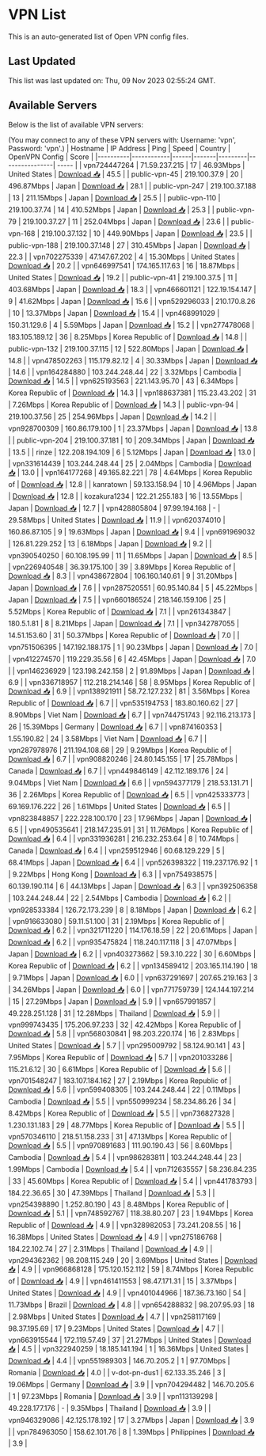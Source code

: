 # VPN List

This is an auto-generated list of Open VPN config files.

## Last Updated

This list was last updated on: Thu, 09 Nov 2023 02:55:24 GMT.

## Available Servers

Below is the list of available VPN servers:

(You may connect to any of these VPN servers with: Username: 'vpn', Password: 'vpn'.)
| Hostname | IP Address | Ping | Speed | Country | OpenVPN Config | Score |
|----------|------------|------|-------|---------|----------------| ----- |
| vpn724447264 | 71.59.237.215 | 17 | 46.93Mbps | United States | [Download 📥](./configs/server_0_US.ovpn) | 45.5 |
| public-vpn-45 | 219.100.37.9 | 20 | 496.87Mbps | Japan | [Download 📥](./configs/server_1_JP.ovpn) | 28.1 |
| public-vpn-247 | 219.100.37.188 | 13 | 211.15Mbps | Japan | [Download 📥](./configs/server_2_JP.ovpn) | 25.5 |
| public-vpn-110 | 219.100.37.74 | 14 | 410.52Mbps | Japan | [Download 📥](./configs/server_3_JP.ovpn) | 25.3 |
| public-vpn-79 | 219.100.37.27 | 11 | 252.04Mbps | Japan | [Download 📥](./configs/server_4_JP.ovpn) | 23.6 |
| public-vpn-168 | 219.100.37.132 | 10 | 449.90Mbps | Japan | [Download 📥](./configs/server_5_JP.ovpn) | 23.5 |
| public-vpn-188 | 219.100.37.148 | 27 | 310.45Mbps | Japan | [Download 📥](./configs/server_6_JP.ovpn) | 22.3 |
| vpn702275339 | 47.147.67.202 | 4 | 15.30Mbps | United States | [Download 📥](./configs/server_7_US.ovpn) | 20.2 |
| vpn646997541 | 174.165.117.63 | 16 | 18.87Mbps | United States | [Download 📥](./configs/server_8_US.ovpn) | 19.2 |
| public-vpn-41 | 219.100.37.5 | 11 | 403.68Mbps | Japan | [Download 📥](./configs/server_9_JP.ovpn) | 18.3 |
| vpn466601121 | 122.19.154.147 | 9 | 41.62Mbps | Japan | [Download 📥](./configs/server_10_JP.ovpn) | 15.6 |
| vpn529296033 | 210.170.8.26 | 10 | 13.37Mbps | Japan | [Download 📥](./configs/server_11_JP.ovpn) | 15.4 |
| vpn468991029 | 150.31.129.6 | 4 | 5.59Mbps | Japan | [Download 📥](./configs/server_12_JP.ovpn) | 15.2 |
| vpn277478068 | 183.105.189.12 | 36 | 8.25Mbps | Korea Republic of | [Download 📥](./configs/server_13_KR.ovpn) | 14.8 |
| public-vpn-132 | 219.100.37.115 | 12 | 522.80Mbps | Japan | [Download 📥](./configs/server_14_JP.ovpn) | 14.8 |
| vpn478502263 | 115.179.82.12 | 4 | 30.33Mbps | Japan | [Download 📥](./configs/server_15_JP.ovpn) | 14.6 |
| vpn164284880 | 103.244.248.44 | 22 | 3.32Mbps | Cambodia | [Download 📥](./configs/server_16_KH.ovpn) | 14.5 |
| vpn625193563 | 221.143.95.70 | 43 | 6.34Mbps | Korea Republic of | [Download 📥](./configs/server_17_KR.ovpn) | 14.3 |
| vpn188637381 | 115.23.43.202 | 31 | 7.26Mbps | Korea Republic of | [Download 📥](./configs/server_18_KR.ovpn) | 14.3 |
| public-vpn-94 | 219.100.37.56 | 25 | 254.96Mbps | Japan | [Download 📥](./configs/server_19_JP.ovpn) | 14.2 |
| vpn928700309 | 160.86.179.100 | 1 | 23.37Mbps | Japan | [Download 📥](./configs/server_20_JP.ovpn) | 13.8 |
| public-vpn-204 | 219.100.37.181 | 10 | 209.34Mbps | Japan | [Download 📥](./configs/server_21_JP.ovpn) | 13.5 |
| rinze | 122.208.194.109 | 6 | 5.12Mbps | Japan | [Download 📥](./configs/server_22_JP.ovpn) | 13.0 |
| vpn331614439 | 103.244.248.44 | 25 | 2.04Mbps | Cambodia | [Download 📥](./configs/server_23_KH.ovpn) | 13.0 |
| vpn164177268 | 49.165.82.221 | 78 | 4.64Mbps | Korea Republic of | [Download 📥](./configs/server_24_KR.ovpn) | 12.8 |
| kanratown | 59.133.158.94 | 10 | 4.96Mbps | Japan | [Download 📥](./configs/server_25_JP.ovpn) | 12.8 |
| kozakura1234 | 122.21.255.183 | 16 | 13.55Mbps | Japan | [Download 📥](./configs/server_26_JP.ovpn) | 12.7 |
| vpn428805804 | 97.99.194.168 | - | 29.58Mbps | United States | [Download 📥](./configs/server_27_US.ovpn) | 11.9 |
| vpn620374010 | 160.86.87.105 | 9 | 19.63Mbps | Japan | [Download 📥](./configs/server_28_JP.ovpn) | 9.4 |
| vpn691969032 | 126.81.229.252 | 13 | 6.18Mbps | Japan | [Download 📥](./configs/server_29_JP.ovpn) | 9.2 |
| vpn390540250 | 60.108.195.99 | 11 | 11.65Mbps | Japan | [Download 📥](./configs/server_30_JP.ovpn) | 8.5 |
| vpn226940548 | 36.39.175.100 | 39 | 3.89Mbps | Korea Republic of | [Download 📥](./configs/server_31_KR.ovpn) | 8.3 |
| vpn438672804 | 106.160.140.61 | 9 | 31.20Mbps | Japan | [Download 📥](./configs/server_32_JP.ovpn) | 7.6 |
| vpn287520551 | 60.95.140.84 | 5 | 45.22Mbps | Japan | [Download 📥](./configs/server_33_JP.ovpn) | 7.5 |
| vpn660186524 | 218.146.159.106 | 25 | 5.52Mbps | Korea Republic of | [Download 📥](./configs/server_34_KR.ovpn) | 7.1 |
| vpn261343847 | 180.5.1.81 | 8 | 8.21Mbps | Japan | [Download 📥](./configs/server_35_JP.ovpn) | 7.1 |
| vpn342787055 | 14.51.153.60 | 31 | 50.37Mbps | Korea Republic of | [Download 📥](./configs/server_36_KR.ovpn) | 7.0 |
| vpn751506395 | 147.192.188.175 | 1 | 90.23Mbps | Japan | [Download 📥](./configs/server_37_JP.ovpn) | 7.0 |
| vpn412274570 | 119.229.35.56 | 6 | 42.45Mbps | Japan | [Download 📥](./configs/server_38_JP.ovpn) | 7.0 |
| vpn146236929 | 123.198.242.158 | 2 | 91.89Mbps | Japan | [Download 📥](./configs/server_39_JP.ovpn) | 6.9 |
| vpn336718957 | 112.218.214.146 | 58 | 8.95Mbps | Korea Republic of | [Download 📥](./configs/server_40_KR.ovpn) | 6.9 |
| vpn138921911 | 58.72.127.232 | 81 | 3.56Mbps | Korea Republic of | [Download 📥](./configs/server_41_KR.ovpn) | 6.7 |
| vpn535194753 | 183.80.160.62 | 27 | 8.90Mbps | Viet Nam | [Download 📥](./configs/server_42_VN.ovpn) | 6.7 |
| vpn744751743 | 92.116.213.173 | 26 | 15.39Mbps | Germany | [Download 📥](./configs/server_43_DE.ovpn) | 6.7 |
| vpn874160353 | 1.55.190.82 | 24 | 3.58Mbps | Viet Nam | [Download 📥](./configs/server_44_VN.ovpn) | 6.7 |
| vpn287978976 | 211.194.108.68 | 29 | 9.29Mbps | Korea Republic of | [Download 📥](./configs/server_45_KR.ovpn) | 6.7 |
| vpn908820246 | 24.80.145.155 | 17 | 25.78Mbps | Canada | [Download 📥](./configs/server_46_CA.ovpn) | 6.7 |
| vpn449846149 | 42.112.189.176 | 24 | 9.04Mbps | Viet Nam | [Download 📥](./configs/server_47_VN.ovpn) | 6.6 |
| vpn594377179 | 218.53.131.71 | 36 | 2.26Mbps | Korea Republic of | [Download 📥](./configs/server_48_KR.ovpn) | 6.5 |
| vpn425333773 | 69.169.176.222 | 26 | 1.61Mbps | United States | [Download 📥](./configs/server_49_US.ovpn) | 6.5 |
| vpn823848857 | 222.228.100.170 | 23 | 17.96Mbps | Japan | [Download 📥](./configs/server_50_JP.ovpn) | 6.5 |
| vpn490535641 | 218.147.235.91 | 31 | 11.76Mbps | Korea Republic of | [Download 📥](./configs/server_51_KR.ovpn) | 6.4 |
| vpn331936281 | 216.232.253.64 | 8 | 10.74Mbps | Canada | [Download 📥](./configs/server_52_CA.ovpn) | 6.4 |
| vpn259512946 | 60.68.129.229 | 5 | 68.41Mbps | Japan | [Download 📥](./configs/server_53_JP.ovpn) | 6.4 |
| vpn526398322 | 119.237.176.92 | 1 | 9.22Mbps | Hong Kong | [Download 📥](./configs/server_54_HK.ovpn) | 6.3 |
| vpn754938575 | 60.139.190.114 | 6 | 44.13Mbps | Japan | [Download 📥](./configs/server_55_JP.ovpn) | 6.3 |
| vpn392506358 | 103.244.248.44 | 22 | 2.54Mbps | Cambodia | [Download 📥](./configs/server_56_KH.ovpn) | 6.2 |
| vpn928533384 | 126.72.173.239 | 8 | 8.18Mbps | Japan | [Download 📥](./configs/server_57_JP.ovpn) | 6.2 |
| vpn916633080 | 59.11.51.100 | 31 | 2.19Mbps | Korea Republic of | [Download 📥](./configs/server_58_KR.ovpn) | 6.2 |
| vpn321711220 | 114.176.18.59 | 22 | 20.61Mbps | Japan | [Download 📥](./configs/server_59_JP.ovpn) | 6.2 |
| vpn935475824 | 118.240.117.118 | 3 | 47.07Mbps | Japan | [Download 📥](./configs/server_60_JP.ovpn) | 6.2 |
| vpn403273662 | 59.3.10.222 | 30 | 6.60Mbps | Korea Republic of | [Download 📥](./configs/server_61_KR.ovpn) | 6.2 |
| vpn134589412 | 203.165.114.190 | 18 | 9.71Mbps | Japan | [Download 📥](./configs/server_62_JP.ovpn) | 6.0 |
| vpn637291697 | 207.65.219.163 | 3 | 34.26Mbps | Japan | [Download 📥](./configs/server_63_JP.ovpn) | 6.0 |
| vpn771759739 | 124.144.197.214 | 15 | 27.29Mbps | Japan | [Download 📥](./configs/server_64_JP.ovpn) | 5.9 |
| vpn657991857 | 49.228.251.128 | 31 | 12.28Mbps | Thailand | [Download 📥](./configs/server_65_TH.ovpn) | 5.9 |
| vpn999743435 | 175.206.97.233 | 32 | 42.42Mbps | Korea Republic of | [Download 📥](./configs/server_66_KR.ovpn) | 5.8 |
| vpn568030841 | 98.203.220.174 | 16 | 2.83Mbps | United States | [Download 📥](./configs/server_67_US.ovpn) | 5.7 |
| vpn295009792 | 58.124.90.141 | 43 | 7.95Mbps | Korea Republic of | [Download 📥](./configs/server_68_KR.ovpn) | 5.7 |
| vpn201033286 | 115.21.6.12 | 30 | 6.61Mbps | Korea Republic of | [Download 📥](./configs/server_69_KR.ovpn) | 5.6 |
| vpn701548247 | 183.107.184.162 | 27 | 2.19Mbps | Korea Republic of | [Download 📥](./configs/server_70_KR.ovpn) | 5.6 |
| vpn599408305 | 103.244.248.44 | 22 | 0.11Mbps | Cambodia | [Download 📥](./configs/server_71_KH.ovpn) | 5.5 |
| vpn550999234 | 58.234.86.26 | 34 | 8.42Mbps | Korea Republic of | [Download 📥](./configs/server_72_KR.ovpn) | 5.5 |
| vpn736827328 | 1.230.131.183 | 29 | 48.77Mbps | Korea Republic of | [Download 📥](./configs/server_73_KR.ovpn) | 5.5 |
| vpn570346110 | 218.51.158.233 | 31 | 47.13Mbps | Korea Republic of | [Download 📥](./configs/server_74_KR.ovpn) | 5.5 |
| vpn970891683 | 111.90.190.43 | 56 | 8.60Mbps | Cambodia | [Download 📥](./configs/server_75_KH.ovpn) | 5.4 |
| vpn986283811 | 103.244.248.44 | 23 | 1.99Mbps | Cambodia | [Download 📥](./configs/server_76_KH.ovpn) | 5.4 |
| vpn712635557 | 58.236.84.235 | 33 | 45.60Mbps | Korea Republic of | [Download 📥](./configs/server_77_KR.ovpn) | 5.4 |
| vpn441783793 | 184.22.36.65 | 30 | 47.39Mbps | Thailand | [Download 📥](./configs/server_78_TH.ovpn) | 5.3 |
| vpn254398890 | 1.252.80.190 | 43 | 8.48Mbps | Korea Republic of | [Download 📥](./configs/server_79_KR.ovpn) | 5.1 |
| vpn748592767 | 118.38.80.207 | 23 | 1.94Mbps | Korea Republic of | [Download 📥](./configs/server_80_KR.ovpn) | 4.9 |
| vpn328982053 | 73.241.208.55 | 16 | 16.38Mbps | United States | [Download 📥](./configs/server_81_US.ovpn) | 4.9 |
| vpn275186768 | 184.22.102.74 | 27 | 2.31Mbps | Thailand | [Download 📥](./configs/server_82_TH.ovpn) | 4.9 |
| vpn294362362 | 98.208.115.249 | 20 | 3.69Mbps | United States | [Download 📥](./configs/server_83_US.ovpn) | 4.9 |
| vpn966868128 | 175.120.152.112 | 59 | 8.74Mbps | Korea Republic of | [Download 📥](./configs/server_84_KR.ovpn) | 4.9 |
| vpn461411553 | 98.47.171.31 | 15 | 3.37Mbps | United States | [Download 📥](./configs/server_85_US.ovpn) | 4.9 |
| vpn401044966 | 187.36.73.160 | 54 | 11.73Mbps | Brazil | [Download 📥](./configs/server_86_BR.ovpn) | 4.8 |
| vpn654288832 | 98.207.95.93 | 18 | 2.98Mbps | United States | [Download 📥](./configs/server_87_US.ovpn) | 4.7 |
| vpn258117169 | 98.37.195.69 | 17 | 9.23Mbps | United States | [Download 📥](./configs/server_88_US.ovpn) | 4.7 |
| vpn663915544 | 172.119.57.49 | 37 | 21.27Mbps | United States | [Download 📥](./configs/server_89_US.ovpn) | 4.5 |
| vpn322940259 | 18.185.141.194 | 1 | 16.36Mbps | United States | [Download 📥](./configs/server_90_US.ovpn) | 4.4 |
| vpn551989303 | 146.70.205.2 | 1 | 97.70Mbps | Romania | [Download 📥](./configs/server_91_RO.ovpn) | 4.0 |
| v-dot-pn-dus1 | 62.133.35.246 | 3 | 19.06Mbps | Germany | [Download 📥](./configs/server_92_DE.ovpn) | 3.9 |
| vpn704294482 | 146.70.205.6 | 1 | 97.23Mbps | Romania | [Download 📥](./configs/server_93_RO.ovpn) | 3.9 |
| vpn113139298 | 49.228.177.176 | - | 9.35Mbps | Thailand | [Download 📥](./configs/server_94_TH.ovpn) | 3.9 |
| vpn946329086 | 42.125.178.192 | 17 | 3.27Mbps | Japan | [Download 📥](./configs/server_95_JP.ovpn) | 3.9 |
| vpn784963050 | 158.62.101.76 | 8 | 1.39Mbps | Philippines | [Download 📥](./configs/server_96_PH.ovpn) | 3.9 |

